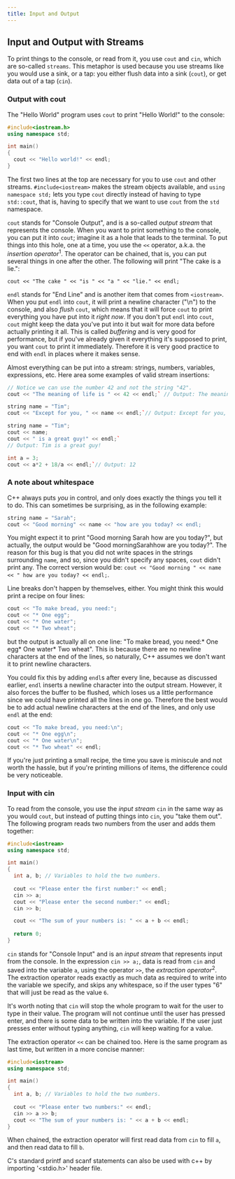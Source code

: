 ```yaml
---
title: Input and Output
---
```


## Input and Output with Streams

To print things to the console, or read from it, you use `cout` and `cin`, which are so-called `streams`. This metaphor is used because you use streams like you would use a sink, or a tap: you either flush data into a sink (`cout`), or get data out of a tap (`cin`).

### Output with cout

The "Hello World" program uses `cout` to print "Hello World!" to the console:

```C++
#include<iostream.h>
using namespace std; 

int main()
{
  cout << "Hello world!" << endl;
}
```
The first two lines at the top are necessary for you to use `cout` and other streams. `#include<iostream>` makes the stream objects available, and `using namespace std;` lets you type `cout` directly instead of having to type `std::cout`, that is, having to specify that we want to use `cout` from the `std` namespace.

`cout` stands for "Console Output", and is a so-called _output stream_ that represents the console. When you want to print something to the console, you can put it into `cout`; imagine it as a hole that leads to the terminal. To put things into this hole, one at a time, you use the `<<` operator, a.k.a. the _insertion operator_<sup>1</sup>. The operator can be chained, that is, you can put several things in one after the other. The following will print "The cake is a lie.":

`cout << "The cake " << "is " << "a " << "lie." << endl;`

`endl` stands for "End Line" and is another item that comes from `<iostream>`. When you put `endl` into `cout`, it will print a newline character ("\n") to the console, and also _flush_ `cout`, which means that it will force `cout` to print everything you have put into it *right now*. If you don't put `endl` into `cout`, `cout` might keep the data you've put into it but wait for more data before actually printing it all. This is called _buffering_ and is very good for performance, but if you've already given it everything it's supposed to print, you want `cout` to print it immediately. Therefore it is very good practice to end with `endl` in places where it makes sense.

Almost everything can be put into a stream: strings, numbers, variables, expressions, etc. Here area some examples of valid stream insertions:

```C++
// Notice we can use the number 42 and not the string "42". 
cout << "The meaning of life is " << 42 << endl;` // Output: The meaning of life is 42
```

```C++
string name = "Tim";
cout << "Except for you, " << name << endl;`// Output: Except for you, Tim
```

```C++
string name = "Tim";
cout << name;
cout << " is a great guy!" << endl;`
// Output: Tim is a great guy!
```

```C++
int a = 3;
cout << a*2 + 18/a << endl;`// Output: 12
```

### A note about whitespace

C++ always puts *you* in control, and only does exactly the things you tell it to do. This can sometimes be surprising, as in the following example:

```C++
string name = "Sarah";
cout << "Good morning" << name << "how are you today? << endl;
```
You might expect it to print "Good morning Sarah how are you today?", but actually, the output would be "Good morningSarahhow are you today?". The reason for this bug is that you did not write spaces in the strings surrounding `name`, and so, since you didn't specify any spaces, `cout` didn't print any. The correct version would be: `cout << "Good morning " << name << " how are you today? << endl;`.

Line breaks don't happen by themselves, either. You might think this would print a recipe on four lines:

```C++
cout << "To make bread, you need:";
cout << "* One egg";
cout << "* One water";
cout << "* Two wheat";
```
but the output is actually all on one line: "To make bread, you need:* One egg* One water* Two wheat". This is because there are no newline characters at the end of the lines, so naturally, C++ assumes we don't want it to print newline characters.

You could fix this by adding `endl`s after every line, because as discussed earlier, `endl` inserts a newline character into the output stream. However, it also forces the buffer to be flushed, which loses us a little performance since we could have printed all the lines in one go. Therefore the best would be to add actual newline characters at the end of the lines, and only use `endl` at the end:
```C++
cout << "To make bread, you need:\n";
cout << "* One egg\n";
cout << "* One water\n";
cout << "* Two wheat" << endl;
```
If you're just printing a small recipe, the time you save is miniscule and not worth the hassle, but if you're printing millions of items, the difference could be very noticeable.

### Input with cin

To read from the console, you use the _input stream_ `cin` in the same way as you would `cout`, but instead of putting things into `cin`, you "take them out". The following program reads two numbers from the user and adds them together:
```C++
#include<iostream>
using namespace std; 

int main()
{
  int a, b; // Variables to hold the two numbers.
  
  cout << "Please enter the first number:" << endl;
  cin >> a;
  cout << "Please enter the second number:" << endl;
  cin >> b;

  cout << "The sum of your numbers is: " << a + b << endl;
  
  return 0;
}
```

`cin` stands for "Console Input" and is an _input stream_ that represents input from the console. In the expression `cin >> a;`, data is read from `cin` and saved into the variable `a`, using the operator `>>`, the _extraction operator_<sup>2</sup>. The extraction operator reads exactly as much data as required to write into the variable we specify, and skips any whitespace, so if the user types "6" that will just be read as the value `6`.

It's worth noting that `cin` will stop the whole program to wait for the user to type in their value. The program will not continue until the user has pressed enter, and there is some data to be written into the variable. If the user just presses enter without typing anything, `cin` will keep waiting for a value.

The extraction operator `<<` can be chained too. Here is the same program as last time, but written in a more concise manner:
```C++
#include<iostream>
using namespace std; 

int main()
{
  int a, b; // Variables to hold the two numbers.
  
  cout << "Please enter two numbers:" << endl;
  cin >> a >> b;
  cout << "The sum of your numbers is: " << a + b << endl;
}
```
When chained, the extraction operator will first read data from `cin` to fill `a`, and then read data to fill `b`.


C's standard printf and scanf statements can also be used with c++ by importing '<stdio.h>' header file.


